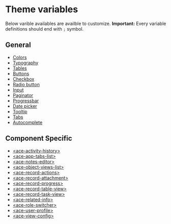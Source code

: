 # Theme variables
Below varible availables are availble to customize.
    **Important:** Every variable definitions should end with `;` symbol.
## General 
* [Colors](variables/colors.md)
* [Typography](variables/typography.md)
* [Tables](variables/tables.md)
* [Buttons](variables/buttons.md)
* [Checkbox](variables/checkbox.md)
* [Radio button](variables/radio_button.md)
* [Input](variables/input.md)
* [Paginator](variables/paginator.md)
* [Progressbar](variables/progressbar.md)
* [Date picker](variables/date_picker.md)
* [Tooltip](variables/tooltip.md)
* [Tabs](variables/tabs.md)
* [Autocomplete](variables/autocomplete.md)

## Component Specific
* [<ace-activity-history\>]()
* [<ace-app-tabs-list\>]()
* [<ace-notes-editor\>]()
* [<ace-object-views-list\>]()
* [<ace-record-actions\>]()
* [<ace-record-attachment\>]()
* [<ace-record-progress\>]()
* [<ace-record-table-view\>]()
* [<ace-record-task-view\>]()
* [<ace-related-info\>]()
* [<ace-role-switcher\>]()
* [<ace-user-profile\>]()
* [<ace-view-config\>]()

